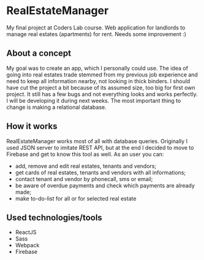 # RealEstateManager
My final project at Coders Lab course. Web application for landlords to manage real estates (apartments) for rent. 
Needs some improvement :)


## About a concept
My goal was to create an app, which I personally could use. The idea of going into real estates trade stemmed from my previous job experience and need to keep all information nearby, not looking in thick binders.
I should have cut the project a bit because of its assumed size, too big for first own project. It still has a few bugs and not everything looks and works perfectly. I will be developing it during next weeks. The most important thing to change is making a relational database.

## How it works
RealEstateManager works most of all with database queries. Originally I used JSON server to imitate REST API, but at the end I decided to move to Firebase and get to know this tool as well.
As an user you can:
* add, remove and edit real estates, tenants and vendors;
* get cards of real estates, tenants and vendors with all informations;
* contact tenant and vendor by phonecall, sms or email;
* be aware of overdue payments and check which payments are already made;
* make to-do-list for all or for selected real estate


## Used technologies/tools
* ReactJS
* Sass
* Webpack
* Firebase

